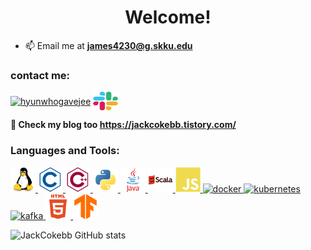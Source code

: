 <h1 align="center"> Welcome! </h1>

- 📫 Email me at **james4230@g.skku.edu**

<h3 align="left">contact me:</h3>
<p align="left">
  <a href="https://instagram.com/hyunwhogavejee" target="blank"><img align="center" src="https://raw.githubusercontent.com/rahuldkjain/github-profile-readme-generator/master/src/images/icons/Social/instagram.svg" alt="hyunwhogavejee" height="30" width="40" /></a>
  <a href="https://JackCokebb.slack.com/team/U02SV76DGLU" target="blank"><img align="center" src="https://raw.githubusercontent.com/devicons/devicon/master/icons/slack/slack-original.svg" alt="Slack" height="30" width="40" /></a>
</p>

**📕 Check my blog too https://jackcokebb.tistory.com/**


<h3 align="left">Languages and Tools:</h3>
<p align="left">
  <a href="https://www.linux.org/" target="_blank"> <img src="https://raw.githubusercontent.com/devicons/devicon/master/icons/linux/linux-original.svg" alt="Linux" width="40" height="40"/> </a>
  <a href="https://en.cppreference.com/w/c/language" target="_blank"> <img src="https://raw.githubusercontent.com/devicons/devicon/master/icons/c/c-line.svg" alt="c language" width="40" height="40"/> </a>
  <a href="https://en.cppreference.com/w/" target="_blank"> <img src="https://raw.githubusercontent.com/devicons/devicon/master/icons/cplusplus/cplusplus-line.svg" alt="c++ language" width="40" height="40"/> </a>
  <a href="https://www.python.org" target="_blank"> <img src="https://raw.githubusercontent.com/devicons/devicon/master/icons/python/python-original.svg" alt="python" width="40" height="40"/> </a>
  <a href="https://www.java.com" target="_blank"> <img src="https://raw.githubusercontent.com/devicons/devicon/master/icons/java/java-original-wordmark.svg" alt="java" width="40" height="40"/> </a>
  <a href="https://www.scala-lang.org/" target="_blank"> <img src="https://raw.githubusercontent.com/devicons/devicon/master/icons/scala/scala-original-wordmark.svg" alt="scala language" width="40" height="40"/> </a>
  <a href="https://developer.mozilla.org/en-US/docs/Web/JavaScript" target="_blank"> <img src="https://raw.githubusercontent.com/devicons/devicon/master/icons/javascript/javascript-plain.svg" alt="javascript" width="40" height="40"/> </a>
    <!-- <a href="https://www.w3schools.com/css/" target="_blank"> <img src="https://raw.githubusercontent.com/devicons/devicon/master/icons/css3/css3-original-wordmark.svg" alt="css3" width="40" height="40"/> </a>-->
    <!-- <a href="https://developer.mozilla.org/en-US/docs/Web/JavaScript" target="_blank"> <img src="https://raw.githubusercontent.com/devicons/devicon/master/icons/javascript/javascript-original.svg" alt="javascript" width="40" height="40"/> </a>-->
  <a href="https://www.docker.com/" target="_blank"> <img src="https://raw.githubusercontent.com/rahuldkjain/github-profile-readme-generator/master/src/images/icons/Devops/docker.svg" alt="docker" width="40" height="40"/> </a>
  <a href="https://kubernetes.io/" target="_blank"> <img src="https://raw.githubusercontent.com/rahuldkjain/github-profile-readme-generator/master/src/images/icons/Devops/kubernetes.svg" alt="kubernetes" width="40" height="40"/> </a>
  <a href="https://kafka.apache.org/" target="_blank"> <img src="https://www.vectorlogo.zone/logos/apache_kafka/apache_kafka-ar21.svg" alt="kafka" width="40" height="40"/> </a>
  <a href="https://developer.mozilla.org/ko/docs/Web/HTML" target="_blank"> <img src="https://raw.githubusercontent.com/devicons/devicon/master/icons/html5/html5-plain-wordmark.svg" alt="HTML5" width="40" height="40"/> </a>
  <a href="https://www.tensorflow.org/" target="_blank"> <img src="https://raw.githubusercontent.com/devicons/devicon/master/icons/tensorflow/tensorflow-original.svg" alt="tensorflow" width="40" height="40"/> </a>



![JackCokebb GitHub stats](https://github-readme-stats.vercel.app/api?username=JackCokebb&show_icons=true&theme=swift)


